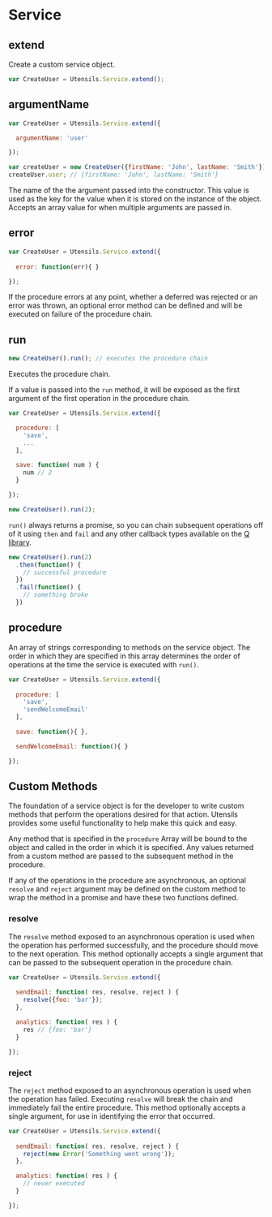 # Service

## extend

Create a custom service object.

```js
var CreateUser = Utensils.Service.extend();
```

## argumentName

```js
var CreateUser = Utensils.Service.extend({

  argumentName: 'user'

});

var createUser = new CreateUser({firstName: 'John', lastName: 'Smith'});
createUser.user; // {firstName: 'John', lastName: 'Smith'}
```

The name of the the argument passed into the constructor. This value is used as the key for the value when it is stored on the instance of the object. Accepts an array value for when multiple arguments are passed in.

## error

```js
var CreateUser = Utensils.Service.extend({
  
  error: function(err){ }

});
```

If the procedure errors at any point, whether a deferred was rejected or an error was thrown, an optional error method can be defined and will be executed on failure of the procedure chain.

## run

```js
new CreateUser().run(); // executes the procedure chain
```

Executes the procedure chain.

If a value is passed into the `run` method, it will be exposed as the first argument of the first operation in the procedure chain.

```js
var CreateUser = Utensils.Service.extend({

  procedure: [
    'save',
    ...
  ],

  save: function( num ) {
    num // 2
  }

});

new CreateUser().run(2);
```

`run()` always returns a promise, so you can chain subsequent operations off of it using `then` and `fail` and any other callback types available on the [Q library](https://github.com/kriskowal/q#propagation).

```js
new CreateUser().run(2)
  .then(function() {
    // successful procedure
  })
  .fail(function() {
    // something broke
  })
```

## procedure

An array of strings corresponding to methods on the service object.  The order in which they are specified in this array determines the order of operations at the time the service is executed with `run()`.

```js
var CreateUser = Utensils.Service.extend({
  
  procedure: [
    'save',
    'sendWelcomeEmail'
  ],

  save: function(){ },

  sendWelcomeEmail: function(){ }

});
```

## Custom Methods

The foundation of a service object is for the developer to write custom methods that perform the operations desired for that action.  Utensils provides some useful functionality to help make this quick and easy.

Any method that is specified in the `procedure` Array will be bound to the object and called in the order in which it is specified.  Any values returned from a custom method are passed to the subsequent method in the procedure.

If any of the operations in the procedure are asynchronous, an optional `resolve` and `reject` argument may be defined on the custom method to wrap the method in a promise and have these two functions defined.

### resolve

The `resolve` method exposed to an asynchronous operation is used when the operation has performed successfully, and the procedure should move to the next operation.  This method optionally accepts a single argument that can be passed to the subsequent operation in the procedure chain.

```js
var CreateUser = Utensils.Service.extend({
  
  sendEmail: function( res, resolve, reject ) {
    resolve({foo: 'bar'});
  },

  analytics: function( res ) {
    res // {foo: 'bar'}
  }

});
```

### reject

The `reject` method exposed to an asynchronous operation is used when the operation has failed.  Executing `resolve` will break the chain and immediately fail the entire procedure.  This method optionally accepts a single argument, for use in identifying the error that occurred.

```js
var CreateUser = Utensils.Service.extend({
  
  sendEmail: function( res, resolve, reject ) {
    reject(new Error('Something went wrong'));
  },

  analytics: function( res ) {
    // never executed
  }

});
```